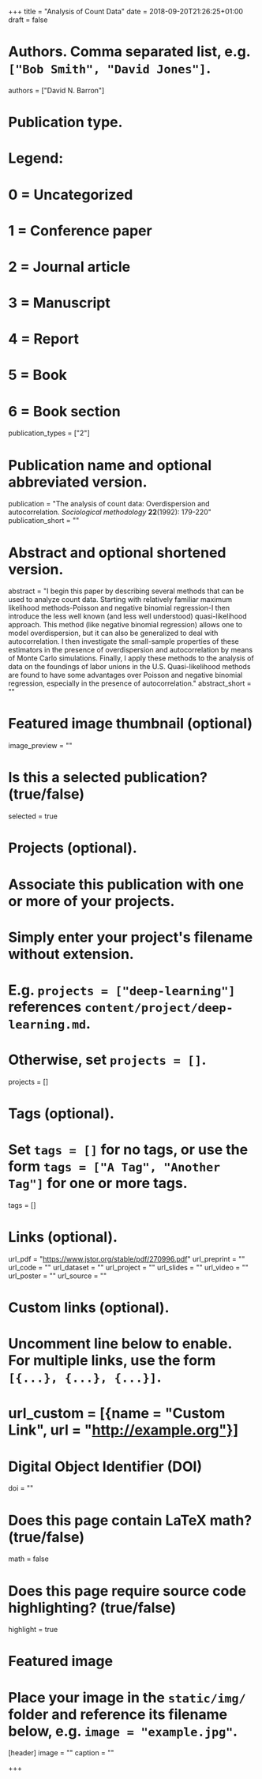 +++
title = "Analysis of Count Data"
date = 2018-09-20T21:26:25+01:00
draft = false

# Authors. Comma separated list, e.g. `["Bob Smith", "David Jones"]`.
authors = ["David N. Barron"]

# Publication type.
# Legend:
# 0 = Uncategorized
# 1 = Conference paper
# 2 = Journal article
# 3 = Manuscript
# 4 = Report
# 5 = Book
# 6 = Book section
publication_types = ["2"]

# Publication name and optional abbreviated version.
publication = "The analysis of count data: Overdispersion and autocorrelation. *Sociological methodology* **22**(1992): 179-220"
publication_short = ""

# Abstract and optional shortened version.
abstract = "I begin this paper by describing several methods that can be used to analyze count data. Starting with relatively familiar maximum likelihood methods-Poisson and negative binomial regression-I then introduce the less well known (and less well understood) quasi-likelihood approach. This method (like negative binomial regression) allows one to model overdispersion, but it can also be generalized to deal with autocorrelation. I then investigate the small-sample properties of these estimators in the presence of overdispersion and autocorrelation by means of Monte Carlo simulations. Finally, I apply these methods to the analysis of data on the foundings of labor unions in the U.S. Quasi-likelihood methods are found to have some advantages over Poisson and negative binomial regression, especially in the presence of autocorrelation."
abstract_short = ""

# Featured image thumbnail (optional)
image_preview = ""

# Is this a selected publication? (true/false)
selected = true

# Projects (optional).
#   Associate this publication with one or more of your projects.
#   Simply enter your project's filename without extension.
#   E.g. `projects = ["deep-learning"]` references `content/project/deep-learning.md`.
#   Otherwise, set `projects = []`.
projects = []

# Tags (optional).
#   Set `tags = []` for no tags, or use the form `tags = ["A Tag", "Another Tag"]` for one or more tags.
tags = []

# Links (optional).
url_pdf = "https://www.jstor.org/stable/pdf/270996.pdf"
url_preprint = ""
url_code = ""
url_dataset = ""
url_project = ""
url_slides = ""
url_video = ""
url_poster = ""
url_source = ""

# Custom links (optional).
#   Uncomment line below to enable. For multiple links, use the form `[{...}, {...}, {...}]`.
# url_custom = [{name = "Custom Link", url = "http://example.org"}]

# Digital Object Identifier (DOI)
doi = ""

# Does this page contain LaTeX math? (true/false)
math = false

# Does this page require source code highlighting? (true/false)
highlight = true

# Featured image
# Place your image in the `static/img/` folder and reference its filename below, e.g. `image = "example.jpg"`.
[header]
image = ""
caption = ""

+++
